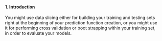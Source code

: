 #### 1. Introduction
You might use data slicing either for building your training and
testing sets right at the beginning of your prediction function creation, or you might use it for performing cross
validation or boot strapping within your training
set, in order to evaluate your models.
